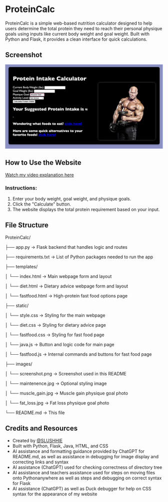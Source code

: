 # ProteinCalc

ProteinCalc is a simple web-based nutrition calculator designed to help users determine the total protein they need to reach their personal physique goals using inputs like current body weight and goal weight. Built with Python and Flask, it provides a clean interface for quick calculations.


## Screenshot

![Screenshot of ProteinCalc](static/images/screenshot.png)


## How to Use the Website

[Watch my video explanation here]((https://www.loom.com/share/e27fb2ff976e400ea88afd4878a79830?sid=862608c8-5c42-4fe6-8407-b6319f3f380f))  

### Instructions:

1. Enter your body weight, goal weight, and physique goals.
2. Click the "Calculate" button.
3. The website displays the total protein requirement based on your input.


## File Structure
ProteinCalc/

├── app.py → Flask backend that handles logic and routes

├── requirements.txt → List of Python packages needed to run the app

├── templates/

│ └── index.html → Main webpage form and layout

│ └── diet.html → Dietary advice webpage form and layout

│ └── fastfood.html → High-protein fast food options page

├── static/

│ └── style.css → Styling for the main webpage

│ └── diet.css → Styling for dietary advice page

│ └── fastfood.css → Styling for fast food page

│ └── java.js → Button and logic code for main page

│ └── fastfood.js → Internal commands and buttons for fast food page

├── images/

│ └── screenshot.png → Screenshot used in this README

│ └── maintenence.jpg → Optional styling image

│ └── muscle_gain.jpg → Muscle gain physique goal photo

│ └── fat_loss.jpg → Fat loss physique goal photo

└── README.md → This file


## Credits and Resources

- Created by [@SLUSHHIE](https://github.com/SLUSHHIE)
- Built with Python, Flask, Java, HTML, and CSS
- AI assistance and formatting guidance provided by ChatGPT for README.md, as well as assistance in debugging for image display and correcting links and syntax 
- AI assistance (ChatGPT) used for checking correctness of directory tree 
- AI assistance and teachers assistance used for steps on moving files onto Pythonanywhere as well as steps and debugging on correct syntax for Flask 
- AI assistance (ChatGPT) as well as Duck debugger for help on CSS syntax for the appearance of my website 


